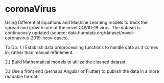 # coronaVirus
Using Differential Equations and Machine Learning models to track the spread and growth rate of the novel COVID-19 virus. The dataset is continuously updated (source: data.humdata.org/dataset/novel-coronavirus-2019-ncov-cases).

To Do:
1.) Establish data preprocessing functions to handle data as it comes in; rather than manual refinement.

2.) Build Mathematical models to utilize the cleaned dataset.

3.) Use a front end (perhaps Angular or Flutter) to publish the data in a more readable format.
